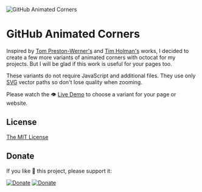 ![GitHub Animated Corners](https://eugena.github.io/github-animated-corners/img/github-animated-corners-animated.gif)

GitHub Animated Corners
=======================

Inspired by [Tom Preston-Werner's](https://github.com/blog/273-github-ribbons) and [Tim Holman's](https://tholman.com/github-corners/) works, I decided to create a few more variants of animated corners with octocat for my projects. But I will be glad if this work is useful for your pages too.

These variants do not require JavaScript and additional files. They use only [SVG](https://github.com/eugena/github-animated-corners/tree/main/svg) vector paths so don't lose quality when zooming.

Please watch the :eye: [Live Demo](https://eugena.github.io/github-animated-corners) to choose a variant for your page or website.

License
--------
[The MIT License](LICENSE)

Donate
-------
If you like :sparkling_heart: this project, please support it: 

[![Donate](https://img.shields.io/badge/Donate-PayPal-00aeff.svg)](https://paypal.me/yaeugena)
[![Donate](https://img.shields.io/badge/Donate-Yandex.Money%20|%20Yumoney-ffd500.svg)](https://yoomoney.ru/to/41001667292962)


